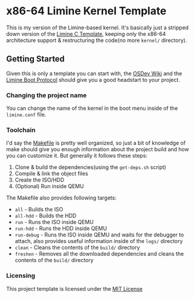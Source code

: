 # x86-64 Limine Kernel Template
This is my version of the Limine-based kernel. It's basically
just a stripped down version of the [Limine C Template](https://github.com/limine-bootloader/limine-c-template/),
keeping only the x86-64 architecture support & restructuring the code(no more `kernel/` directory).

## Getting Started

Given this is only a template you can start with, the [OSDev Wiki](https://wiki.osdev.org/Expanded_Main_Page) and
the [Limine Boot Protocol](https://github.com/limine-bootloader/limine/blob/v8.x/PROTOCOL.md) should give you a good headstart to your project.

### Changing the project name

You can change the name of the kernel in the boot menu inside of the `limine.conf` file.

### Toolchain

I'd say the [Makefile](./Makefile) is pretty well organized, so just a bit of knowledge of make should give
you enough information about the project build and how you can customize it. But generally it follows these steps:

1) Clone & build the dependencies(using the `get-deps.sh` script)
2) Compile & link the object files
3) Create the ISO/HDD
4) (Optional) Run inside QEMU

The Makefile also provides following targets:
- `all` - Builds the ISO
- `all-hdd` - Builds the HDD
- `run` - Runs the ISO inside QEMU
- `run-hdd` - Runs the HDD inside QEMU
- `run-debug` - Runs the ISO inside QEMU and waits for the debugger to attach, also provides useful information
inside of the `logs/` directory
- `clean` - Cleans the contents of the `build/` directory
- `freshen` - Removes all the downloaded dependencies and cleans the contents of the `build/` directory

### Licensing

This project template is licensed under the [MIT License](./LICENSE)
